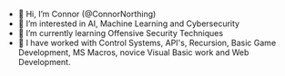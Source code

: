 - 👋 Hi, I’m Connor (@ConnorNorthing)
- 👀 I’m interested in AI, Machine Learning and Cybersecurity
- 🌱 I’m currently learning Offensive Security Techniques
- 💞️ I have worked with Control Systems, API's, Recursion, Basic Game Development, MS Macros, novice Visual Basic work and Web Development. 


<!---
ConnorNorthing/ConnorNorthing is a ✨ special ✨ repository because its `README.md` (this file) appears on your GitHub profile.
You can click the Preview link to take a look at your changes.
--->
